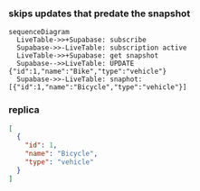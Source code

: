 ### skips updates that predate the snapshot

```mermaid
sequenceDiagram
  LiveTable->>+Supabase: subscribe
  Supabase->>-LiveTable: subscription active
  LiveTable->>+Supabase: get snapshot
  Supabase-->>LiveTable: UPDATE {"id":1,"name":"Bike","type":"vehicle"}
  Supabase->>-LiveTable: snaphot: [{"id":1,"name":"Bicycle","type":"vehicle"}]
```

### replica
```json
[
  {
    "id": 1,
    "name": "Bicycle",
    "type": "vehicle"
  }
]
```
